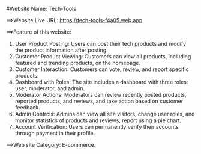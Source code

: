 #Website Name: Tech-Tools

==>Website Live URL: https://tech-tools-f4a05.web.app

==>Feature of this website:
1. User Product Posting: Users can post their tech products and modify the product information after posting.
2. Customer Product Viewing: Customers can view all products, including featured and trending products, on the homepage.
3. Customer Interaction: Customers can vote, review, and report specific products.
4. Dashboard with Roles: The site includes a dashboard with three roles: user, moderator, and admin.
5. Moderator Actions: Moderators can review recently posted products, reported products, and reviews, and take action based on customer feedback.
6. Admin Controls: Admins can view all site visitors, change user roles, and monitor statistics of products and reviews, report using a pie chart.
7. Account Verification: Users can permanently verify their accounts through payment in their profile.


==>Web site Category: E-commerce.
